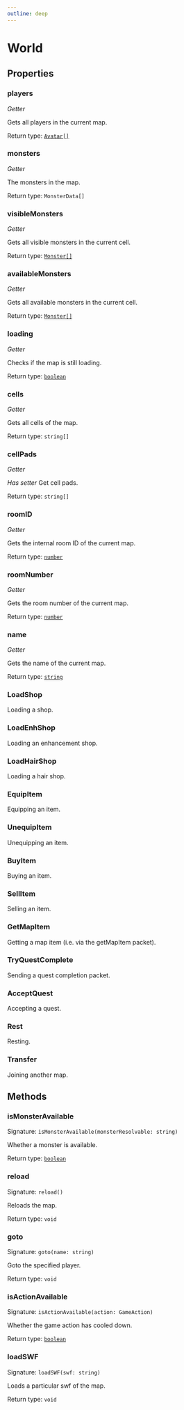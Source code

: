 ```yaml
---
outline: deep
---
```

# World



## Properties

### players
*Getter*

Gets all players in the current map.


Return type: <code><a href="/api/struct/avatar">Avatar[]</a></code>

### monsters
*Getter*

The monsters in the map.


Return type: `MonsterData[]`

### visibleMonsters
*Getter*

Gets all visible monsters in the current cell.


Return type: <code><a href="/api/struct/monster">Monster[]</a></code>

### availableMonsters
*Getter*

Gets all available monsters in the current cell.


Return type: <code><a href="/api/struct/monster">Monster[]</a></code>

### loading
*Getter*

Checks if the map is still loading.


Return type: <code><a href="https://developer.mozilla.org/en-US/docs/Web/JavaScript/Reference/Global_Objects/Boolean">boolean</a></code>

### cells
*Getter*

Gets all cells of the map.


Return type: `string[]`

### cellPads
*Getter*

*Has setter*
Get cell pads.


Return type: `string[]`

### roomID
*Getter*

Gets the internal room ID of the current map.


Return type: <code><a href="https://developer.mozilla.org/en-US/docs/Web/JavaScript/Reference/Global_Objects/Number">number</a></code>

### roomNumber
*Getter*

Gets the room number of the current map.


Return type: <code><a href="https://developer.mozilla.org/en-US/docs/Web/JavaScript/Reference/Global_Objects/Number">number</a></code>

### name
*Getter*

Gets the name of the current map.


Return type: <code><a href="https://developer.mozilla.org/en-US/docs/Web/JavaScript/Reference/Global_Objects/String">string</a></code>

### LoadShop
Loading a shop.

### LoadEnhShop
Loading an enhancement shop.

### LoadHairShop
Loading a hair shop.

### EquipItem
Equipping an item.

### UnequipItem
Unequipping an item.

### BuyItem
Buying an item.

### SellItem
Selling an item.

### GetMapItem
Getting a map item (i.e. via the getMapItem packet).

### TryQuestComplete
Sending a quest completion packet.

### AcceptQuest
Accepting a quest.

### Rest
Resting.

### Transfer
Joining another map.

## Methods

### isMonsterAvailable
Signature: `isMonsterAvailable(monsterResolvable: string)`

Whether a monster is available.


Return type: <code><a href="https://developer.mozilla.org/en-US/docs/Web/JavaScript/Reference/Global_Objects/Boolean">boolean</a></code>

### reload
Signature: `reload()`

Reloads the map.


Return type: `void`

### goto
Signature: `goto(name: string)`

Goto the specified player.


Return type: `void`

### isActionAvailable
Signature: `isActionAvailable(action: GameAction)`

Whether the game action has cooled down.


Return type: <code><a href="https://developer.mozilla.org/en-US/docs/Web/JavaScript/Reference/Global_Objects/Boolean">boolean</a></code>

### loadSWF
Signature: `loadSWF(swf: string)`

Loads a particular swf of the map.


Return type: `void`